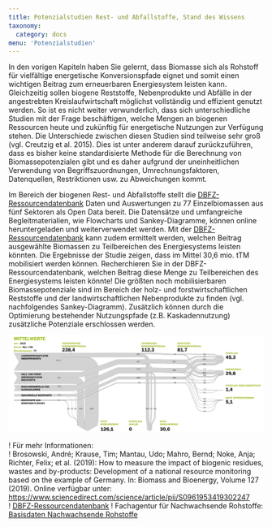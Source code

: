 ```yaml
---
title: Potenzialstudien Rest- und Abfallstoffe, Stand des Wissens
taxonomy:
  category: docs
menu: 'Potenzialstudien'
---
```


In den vorigen Kapiteln haben Sie gelernt, dass Biomasse sich als Rohstoff für vielfältige energetische Konversionspfade eignet und somit einen wichtigen Beitrag zum erneuerbaren Energiesystem leisten kann. Gleichzeitig sollen biogene Reststoffe, Nebenprodukte und Abfälle in der angestrebten Kreislaufwirtschaft möglichst vollständig und effizient genutzt werden. So ist es nicht weiter verwunderlich, dass sich unterschiedliche Studien mit der Frage beschäftigen, welche Mengen an biogenen Ressourcen heute und zukünftig für energetische Nutzungen zur Verfügung stehen. Die Unterschiede zwischen diesen Studien sind teilweise sehr groß (vgl. Creutzig et al. 2015). Dies ist unter anderem darauf zurückzuführen, dass es bisher keine standardisierte Methode für die Berechnung von Biomassepotenzialen gibt und es daher aufgrund der uneinheitlichen Verwendung von Begriffszuordnungen, Umrechnungsfaktoren, Datenquellen, Restriktionen usw. zu Abweichungen kommt. 

Im Bereich der biogenen Rest- und Abfallstoffe stellt die [DBFZ-Ressourcendatenbank](webapp.dbfz.de) Daten und Auswertungen zu 77 Einzelbiomassen aus fünf Sektoren als Open Data bereit. Die Datensätze und umfangreiche Begleitmaterialien, wie Flowcharts und Sankey-Diagramme, können online heruntergeladen und weiterverwendet werden. Mit der [DBFZ-Ressourcendatenbank](webapp.dbfz.de) kann zudem ermittelt werden, welchen Beitrag  ausgewählte Biomassen zu Teilbereichen des Energiesystems leisten könnten. Die Ergebnisse der Studie zeigen, dass im Mittel 30,6 mio. tTM mobilisiert werden können. Recherchieren Sie in der DBFZ-Ressourcendatenbank, welchen Beitrag diese Menge zu Teilbereichen des Energiesystems leisten könnte! Die größten noch mobilisierbaren Biomassepotenziale sind im Bereich der holz- und forstwirtschaftlichen Reststoffe und der landwirtschaftlichen Nebenprodukte zu finden (vgl. nachfolgendes Sankey-Diagramm). Zusätzlich können durch die Optimierung bestehender Nutzungspfade (z.B. Kaskadennutzung) zusätzliche Potenziale erschlossen werden. 

![](Skript_DBFZ_Rohstoffpotenziale.png?lightbox=800&resize=700&classes=caption "Biomasse-Reststoffpotenziale und deren aktuelle Nutzung in Deutschland. Quelle: Brosowski et al. 2019")

! Für mehr Informationen: <br>
!  Brosowski, André; Krause, Tim; Mantau, Udo; Mahro, Bernd; Noke, Anja; Richter, Felix; et al. (2019): How to measure the impact of biogenic residues, wastes and by-products: Development of a national resource monitoring based on the example of Germany. In: Biomass and Bioenergy, Volume 127 (2019). Online verfügbar unter: https://www.sciencedirect.com/science/article/pii/S0961953419302247<br>
! [DBFZ-Ressourcendatenbank](webapp.dbfz.de)
! Fachagentur für Nachwachsende Rohstoffe: [Basisdaten Nachwachsende Rohstoffe](https://basisdaten.fnr.de/)
